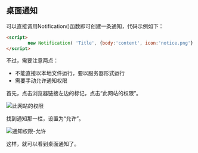 ##  桌面通知

可以直接调用Notification()函数即可创建一条通知，代码示例如下：

```html
<script>
        new Notification( 'Title', {body:'content', icon:'notice.png'} )
</script>
```

不过，需要注意两点：
-  不能直接以本地文件运行，要以服务器形式运行
-  需要手动允许通知权限

首先，点击浏览器链接左边的标记，点击“此网站的权限”。


![此网站的权限](https://s21.ax1x.com/2025/04/24/pEo1I6s.png)

找到通知那一栏，设置为“允许”。


![通知权限-允许](https://s21.ax1x.com/2025/04/24/pEo1H00.png)

这样，就可以看到桌面通知了。
